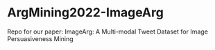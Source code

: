 # ArgMining2022-ImageArg

Repo for our paper: ImageArg: A Multi-modal Tweet Dataset for Image Persuasiveness Mining
